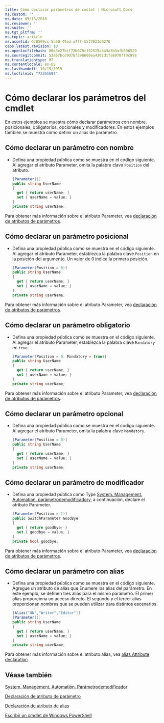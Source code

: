 ```yaml
---
title: Cómo declarar parámetros de cmdlet | Microsoft Docs
ms.custom: ''
ms.date: 09/13/2016
ms.reviewer: ''
ms.suite: ''
ms.tgt_pltfrm: ''
ms.topic: article
ms.assetid: 0c0509cc-5a50-49ad-a74f-5527023d0270
caps.latest.revision: 10
ms.openlocfilehash: 80e3e27bcf72b078c192525a843a3b3afb306529
ms.sourcegitcommit: 52a67bcd9d7bf3e8600ea4302d1fa8970ff9c998
ms.translationtype: MT
ms.contentlocale: es-ES
ms.lasthandoff: 10/15/2019
ms.locfileid: "72365684"
---
```

# <a name="how-to-declare-cmdlet-parameters"></a>Cómo declarar los parámetros del cmdlet

En estos ejemplos se muestra cómo declarar parámetros con nombre, posicionales, obligatorios, opcionales y modificadores. En estos ejemplos también se muestra cómo definir un alias de parámetro.

## <a name="how-to-declare-a-named-parameter"></a>Cómo declarar un parámetro con nombre

- Defina una propiedad pública como se muestra en el código siguiente. Al agregar el atributo Parameter, omita la palabra clave `Position` del atributo.

    ```csharp
    [Parameter()]
    public string UserName
    {
      get { return userName; }
      set { userName = value; }
    }
    private string userName;
    ```

Para obtener más información sobre el atributo Parameter, vea [declaración de atributos de parámetros](./parameter-attribute-declaration.md).

## <a name="how-to-declare-a-positional-parameter"></a>Cómo declarar un parámetro posicional

- Defina una propiedad pública como se muestra en el código siguiente. Al agregar el atributo Parameter, establezca la palabra clave `Position` en la posición del argumento. Un valor de 0 indica la primera posición.

    ```csharp
    [Parameter(Position = 0)]
    public string UserName
    {
      get { return userName; }
      set { userName = value; }
    }
    private string userName;
    ```

Para obtener más información sobre el atributo Parameter, vea [declaración de atributos de parámetros](./parameter-attribute-declaration.md).

## <a name="how-to-declare-a-mandatory-parameter"></a>Cómo declarar un parámetro obligatorio

- Defina una propiedad pública como se muestra en el código siguiente. Al agregar el atributo Parameter, establezca la palabra clave `Mandatory` en `true`.

    ```csharp
    [Parameter(Position = 0, Mandatory = true)]
    public string UserName
    {
      get { return userName; }
      set { userName = value; }
    }
    private string userName;
    ```

Para obtener más información sobre el atributo Parameter, vea [declaración de atributos de parámetros](./parameter-attribute-declaration.md).

## <a name="how-to-declare-an-optional-parameter"></a>Cómo declarar un parámetro opcional

- Defina una propiedad pública como se muestra en el código siguiente. Al agregar el atributo Parameter, omita la palabra clave `Mandatory`.

    ```csharp
    [Parameter(Position = 0)]
    public string UserName
    {
      get { return userName; }
      set { userName = value; }
    }
    private string userName;
    ```

## <a name="how-to-declare-a-switch-parameter"></a>Cómo declarar un parámetro de modificador

- Defina una propiedad pública como Type [System. Management. Automation. parámetrodemodificador](/dotnet/api/System.Management.Automation.SwitchParameter)y, a continuación, declare el atributo Parameter.

    ```csharp
    [Parameter(Position = 1)]
    public SwitchParameter GoodBye
    {
      get { return goodbye; }
      set { goodbye = value; }
    }
    private bool goodbye;
    ```

Para obtener más información sobre el atributo Parameter, vea [declaración de atributos de parámetros](./parameter-attribute-declaration.md).

## <a name="how-to-declare-a-parameter-with-aliases"></a>Cómo declarar un parámetro con alias

- Defina una propiedad pública como se muestra en el código siguiente. Agregue un atributo de alias que Enumere los alias del parámetro. En este ejemplo, se definen tres alias para el mismo parámetro. El primer alias proporciona un acceso directo. El segundo y el tercer alias proporcionan nombres que se pueden utilizar para distintos escenarios.

    ```csharp
    [Alias("UN","Writer","Editor")]
    [Parameter()]
    public string UserName
    {
      get { return userName; }
      set { userName = value; }
    }
    private string userName;
    ```

Para obtener más información sobre el atributo alias, vea [alias Attribute declaration](./alias-attribute-declaration.md).

## <a name="see-also"></a>Véase también

[System. Management. Automation. Parámetrodemodificador](/dotnet/api/System.Management.Automation.SwitchParameter)

[Declaración de atributo de parámetro](./parameter-attribute-declaration.md)

[Declaración de atributo de alias](./alias-attribute-declaration.md)

[Escribir un cmdlet de Windows PowerShell](./writing-a-windows-powershell-cmdlet.md)
